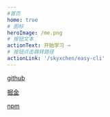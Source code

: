 ```yaml
---
#首页
home: true  
# 图标
heroImage: /me.png
# 按钮文本
actionText: 开始学习 →
# 按钮点击跳转路径
actionLink: '/skyxchen/easy-cli'
---
```


[github](https://github.com/destiny4)

[掘金](https://juejin.cn/user/3034307825007182)

[npm](https://www.npmjs.com/~destiny4)

